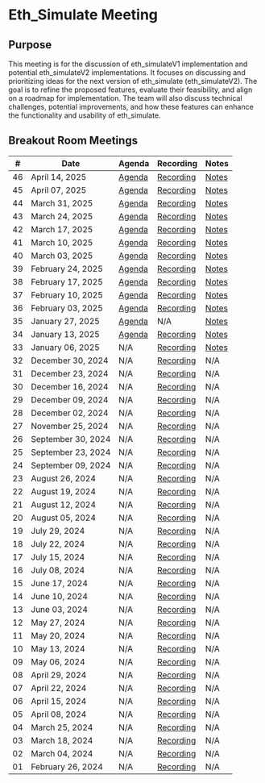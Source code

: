 # Eth_Simulate Meeting

## Purpose
This meeting is for the discussion of eth_simulateV1 implementation and potential eth_simulateV2 implementations. It focuses on discussing and prioritizing ideas for the next version of eth_simulate (eth_simulateV2). The goal is to refine the proposed features, evaluate their feasibility, and align on a roadmap for implementation. The team will also discuss technical challenges, potential improvements, and how these features can enhance the functionality and usability of eth_simulate.

## Breakout Room Meetings

| # | Date | Agenda | Recording | Notes |
| -- | --| -- | -- | -- |
| 46 |April 14, 2025| [Agenda](https://github.com/ethereum/pm/issues/1437#issue-2976941666) | [Recording](https://youtu.be/NP4DJISEs1Q) | [Notes](https://github.com/ethereum/pm/issues/1437#issuecomment-2801552155) |
| 45 |April 07, 2025| [Agenda](https://github.com/ethereum/pm/issues/1436#issue-2976941492) | [Recording](https://www.youtube.com/watch?v=ruOlBWpCxig) | [Notes](https://github.com/ethereum/pm/issues/1436#issuecomment-2783695954) |
| 44 |March 31, 2025| [Agenda](https://github.com/ethereum/pm/issues/1405#issue-2943334088) | [Recording](https://youtu.be/O6fHpZlVLcs?si=ClH5Lq9tS6OqeJFD) | [Notes](https://github.com/ethereum/pm/issues/1405#issuecomment-2766121998) |
| 43 |March 24, 2025| [Agenda](https://github.com/ethereum/pm/issues/1388#issue-2925145935) | [Recording](https://youtu.be/1I5962Rnp0g) | [Notes](https://github.com/ethereum/pm/issues/1388#issuecomment-2749107088) |
| 42 |March 17, 2025| [Agenda](https://github.com/ethereum/pm/issues/1387#issue-2925132165) | [Recording](https://youtu.be/Lcd7_CDKV7w) | [Notes](https://github.com/ethereum/pm/issues/1387#issuecomment-2736180915) |
| 41 |March 10, 2025| [Agenda](https://github.com/ethereum/pm/issues/1352#issue-2898141594) | [Recording](https://youtu.be/aTvdYmrZwi0) | [Notes](https://github.com/ethereum/pm/issues/1352#issuecomment-2715742739) |
| 40 |March 03, 2025| [Agenda](https://github.com/ethereum/pm/issues/1330#issue-2882886091) | [Recording](https://youtu.be/uQeN-oem-r0) | [Notes](https://github.com/ethereum/pm/issues/1330#issuecomment-2694856028) |
| 39 |February 24, 2025| [Agenda](https://github.com/ethereum/pm/issues/1302#issue-2859240773) | [Recording](https://youtu.be/4hvX2CyQW8g) | [Notes](https://github.com/ethereum/pm/issues/1302#issuecomment-2683358508) |
| 38 |February 17, 2025| [Agenda](https://github.com/ethereum/pm/issues/1293) | [Recording](https://www.youtube.com/watch?v=Yer5Rue4M5s) | [Notes](https://github.com/ethereum/pm/issues/1293#issuecomment-2664759485) |
| 37 |February 10, 2025| [Agenda](https://github.com/ethereum/pm/issues/1278) | [Recording](https://youtu.be/YgU7S01PUZc?si=_Vj0Aa8YKnYXJq1C) | [Notes]([./Meeting%2063.md](https://github.com/ethereum/pm/issues/1278#issuecomment-2650875573)) |
| 36 |February 03, 2025| [Agenda](https://github.com/ethereum/pm/issues/1273) | [Recording](https://youtu.be/i2JBDF_MBVU?si=zBjWUwY4F_WfLzrw) | [Notes]([./Meeting%2063.md](https://github.com/ethereum/pm/issues/1273#issuecomment-2631171565)) |
| 35 |January 27, 2025| [Agenda](https://github.com/ethereum/pm/issues/1248) | N/A | [Notes]([./Meeting%2063.md](https://github.com/ethereum/pm/issues/1248#issuecomment-2615709046)) |
| 34 |January 13, 2025| [Agenda](https://github.com/ethereum/pm/issues/1241) | [Recording](https://youtu.be/HKjT5O74lx4?si=j6qTuDzHlZxxVA9x) | [Notes]([./Meeting%2063.md](https://github.com/ethereum/pm/issues/1241#issuecomment-2590226750)) |
| 33 |January 06, 2025| N/A | [Recording](https://youtu.be/OpybdKZ4Ft8?si=dCBReLxqE5n85C_j) | [Notes](https://hackmd.io/QmTl38cVRteyG24a27VB8Q) |
| 32 |December 30, 2024| N/A | [Recording](https://youtu.be/-1GHixe7iLo?si=Ud7cf_qnWJDMQKIF) | N/A |
| 31 |December 23, 2024| N/A | [Recording](https://youtu.be/u3XDtboT5HI?si=GQPtb37uAQB7FYxW) | N/A |
| 30 |December 16, 2024| N/A | [Recording](https://youtu.be/jeJJkXEP0lI?si=lMiu_CiqFFLGfIMF) | N/A |
| 29 |December 09, 2024| N/A | [Recording](https://youtu.be/wsZQfdWrCec?si=HiyD_NLOI0WXPo5K) | N/A |
| 28 |December 02, 2024| N/A | [Recording](https://youtu.be/qzKvckuf6IU?si=22xGaQE8aem3lT1T) | N/A |
| 27 |November 25, 2024| N/A | [Recording](https://youtu.be/ihBB7qyTER8?si=54Kpxk2-X-77zLtF) | N/A |
| 26 |September 30, 2024| N/A | [Recording](https://youtu.be/Dlrrr_-AVBg?si=M4xQcVtmyOOMN7gc) | N/A |
| 25 |September 23, 2024| N/A | [Recording](https://youtu.be/Y5fSw77h7Vo?si=YECm6eN5xRwvgwLl) | N/A |
| 24 |September 09, 2024| N/A | [Recording](https://youtu.be/Z2nIOUEUJYs?si=HHYzNjQjzkYoXaoj) | N/A |
| 23 |August 26, 2024| N/A | [Recording](https://youtu.be/0J-T7M65Ba4?si=T4pZMi6v-fGWYUx6) | N/A |
| 22 |August 19, 2024| N/A | [Recording](https://www.youtube.com/watch?v=h0Q_ZgO1Sk4&t=29s) | N/A |
| 21 |August 12, 2024| N/A | [Recording](https://www.youtube.com/watch?v=z8pwY5bIWM0) | N/A |
| 20 |August 05, 2024| N/A | [Recording](https://www.youtube.com/watch?v=y2I-cQvuvKk&t=83s) | N/A |
| 19 |July 29, 2024| N/A | [Recording](https://www.youtube.com/watch?v=rGuW3F32BPM) | N/A |
| 18 |July 22, 2024| N/A | [Recording](https://www.youtube.com/watch?v=haTEV9vWizM&t=27s) | N/A |
| 17 |July 15, 2024| N/A | [Recording](https://www.youtube.com/watch?v=8gqCJagYvA0&t=52s) | N/A |
| 16 |July 08, 2024| N/A | [Recording](https://www.youtube.com/watch?v=3BVuXm3rBp0&t=50s) | N/A |
| 15 |June 17, 2024| N/A | [Recording](https://www.youtube.com/watch?v=hhkekW60mpk&t=19s) | N/A |
| 14 |June 10, 2024| N/A | [Recording](https://www.youtube.com/watch?v=fqX_66c1XIg&t=13s) | N/A |
| 13 |June 03, 2024| N/A | [Recording](https://www.youtube.com/watch?v=aFF8nmI5ytE&t=18s) | N/A |
| 12 |May 27, 2024| N/A | [Recording](https://www.youtube.com/watch?v=mCVNuzoHEYk) | N/A |
| 11 |May 20, 2024| N/A | [Recording](https://www.youtube.com/watch?v=7wGzih4ypr8&t=18s) | N/A |
| 10 |May 13, 2024| N/A | [Recording](https://www.youtube.com/watch?v=62HFmRwyBHA&t=24s) | N/A |
| 09 |May 06, 2024| N/A | [Recording](https://www.youtube.com/watch?v=NquF9IfhLlM&t=271s) | N/A |
| 08 |April 29, 2024| N/A | [Recording](https://www.youtube.com/watch?v=0c8fDlhKO4Q&t=17s) | N/A |
| 07 |April 22, 2024| N/A | [Recording](https://www.youtube.com/watch?v=MyINXuELmO0&t=13s) | N/A |
| 06 |April 15, 2024| N/A | [Recording](https://www.youtube.com/watch?v=uhtoBvufvNs&t=12s) | N/A |
| 05 |April 08, 2024| N/A | [Recording](https://www.youtube.com/watch?v=2E10m2zpojM&t=7s) | N/A |
| 04 |March 25, 2024| N/A | [Recording](https://www.youtube.com/watch?v=8uXmfXv4jvs&t=75s) | N/A |
| 03 |March 18, 2024| N/A | [Recording](https://www.youtube.com/watch?v=1neJY8bbEoA&t=9s) | N/A |
| 02 |March 04, 2024| N/A | [Recording](https://www.youtube.com/watch?v=LUS9Hky_0OI&t=27s) | N/A |
| 01 |February 26, 2024| N/A | [Recording](https://www.youtube.com/watch?v=XtubgsWxAI8&t=212s) | N/A |


